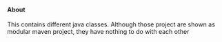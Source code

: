 <h4> About </h4>

<p> This contains different java classes. Although those project are shown as modular maven project, they have nothing to
do with each other </p>